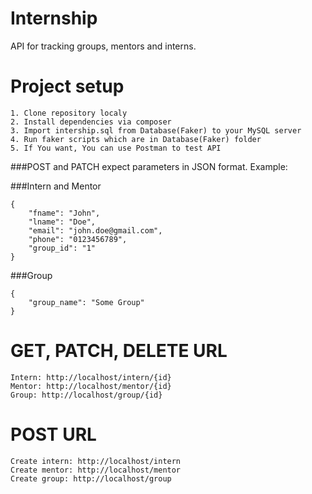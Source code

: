 # Internship

API for tracking groups, mentors and interns.

# Project setup

```
1. Clone repository localy
2. Install dependencies via composer
3. Import intership.sql from Database(Faker) to your MySQL server
4. Run faker scripts which are in Database(Faker) folder
5. If You want, You can use Postman to test API
```

###POST and PATCH expect parameters in JSON format. Example:


###Intern and Mentor
```
{
    "fname": "John",
    "lname": "Doe",
    "email": "john.doe@gmail.com",
    "phone": "0123456789",
    "group_id": "1"
}
```
###Group
```
{
    "group_name": "Some Group"
}
```

# GET, PATCH, DELETE URL

```
Intern: http://localhost/intern/{id}
Mentor: http://localhost/mentor/{id}
Group: http://localhost/group/{id}
```

# POST URL

```
Create intern: http://localhost/intern
Create mentor: http://localhost/mentor
Create group: http://localhost/group
```


